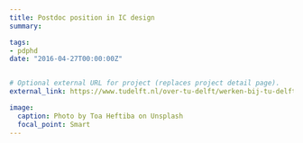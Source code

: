 ```yaml
---
title: Postdoc position in IC design
summary:  

tags:
- pdphd
date: "2016-04-27T00:00:00Z"


# Optional external URL for project (replaces project detail page).
external_link: https://www.tudelft.nl/over-tu-delft/werken-bij-tu-delft/vacatures/details?jobId=7506&jobTitle=Postdoc%20in%20Analog%20and%20Mixed-Signal%20IC%20design

image:
  caption: Photo by Toa Heftiba on Unsplash
  focal_point: Smart
---
```



